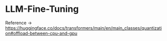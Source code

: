 # LLM-Fine-Tuning
Reference  -> https://huggingface.co/docs/transformers/main/en/main_classes/quantization#offload-between-cpu-and-gpu
